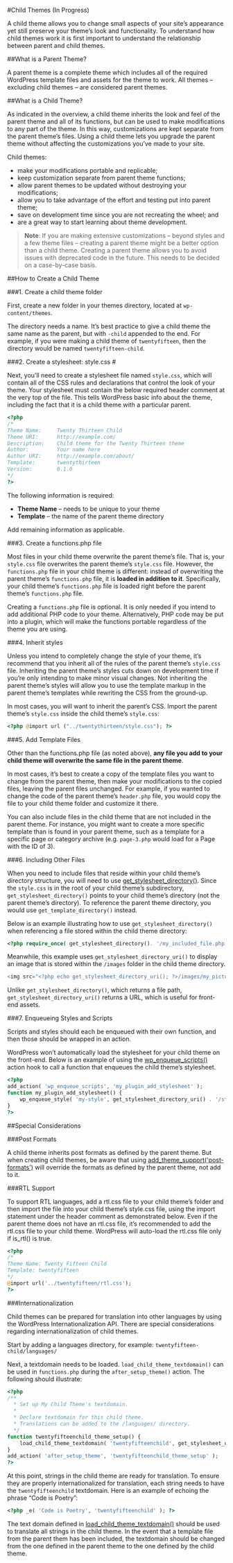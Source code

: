 #Child Themes (In Progress)

A child theme allows you to change small aspects of your site’s appearance yet still preserve your theme’s look and functionality. To understand how child themes work it is first important to understand the relationship between parent and child themes.

##What is a Parent Theme?

A parent theme is a complete theme which includes all of the required WordPress template files and assets for the theme to work. All themes – excluding child themes – are considered parent themes.

##What is a Child Theme?

As indicated in the overview, a child theme inherits the look and feel of the parent theme and all of its functions, but can be used to make modifications to any part of the theme. In this way, customizations are kept  separate from the parent theme’s files. Using a child theme lets you upgrade the parent theme without affecting the customizations you’ve made to your site.

Child themes:

- make your modifications portable and replicable;
- keep customization separate from parent theme functions;
- allow parent themes to be updated without destroying your modifications;
- allow you to take advantage of the effort and testing put into parent theme;
- save on development time since you are not recreating the wheel; and
- are a great way to start learning about theme development.

>**Note**: If you are making extensive customizations – beyond styles and a few theme files – creating a parent theme might be a better option than a child theme. Creating a parent theme allows you to avoid issues with deprecated code in the future. This needs to be decided on a case-by-case basis.

##How to Create a Child Theme

###1. Create a child theme folder

First, create a new folder in your themes directory, located at `wp-content/themes`.

The directory needs a name. It’s best practice to give a child theme the same name as the parent, but with `-child` appended to the end. For example, if you were making a child theme of `twentyfifteen`, then the directory would be named `twentyfifteen-child`.

###2. Create a stylesheet: style.css #

Next, you’ll need to create a stylesheet file named `style.css`, which will contain all of the CSS rules and declarations that control the look of your theme. Your stylesheet must contain the below required header comment at the very top of the file. This tells WordPress basic info about the theme, including the fact that it is a child theme with a particular parent.

```php
<?php
/*
Theme Name:     Twenty Thirteen Child
Theme URI:      http://example.com/
Description:    Child theme for the Twenty Thirteen theme
Author:         Your name here
Author URI:     http://example.com/about/
Template:       twentythirteen
Version:        0.1.0
*/
?>
```

The following information is required:

- **Theme Name** – needs to be unique to your theme
- **Template** –  the name of the parent theme directory

Add remaining information as applicable.

###3. Create a functions.php file

Most files in your child theme overwrite the parent theme’s file. That is, your `style.css` file overwrites the parent theme’s `style.css` file. However, the `functions.php` file in your child theme is different: instead of overwriting the parent theme’s `functions.php` file, it is **loaded in addition to it**. Specifically, your child theme’s `functions.php` file is loaded right before the parent theme’s `functions.php` file.

Creating a `functions.php` file is optional. It is only needed if you intend to add additional PHP code to your theme. Alternatively, PHP code may be put into a plugin, which will make the functions portable regardless of the theme you are using.

###4. Inherit styles

Unless you intend to completely change the style of your theme, it’s recommend that you inherit all of the rules of the parent theme’s `style.css` file. Inheriting the parent theme’s styles cuts down on development time if you’re only intending to make minor visual changes. Not inheriting the parent theme’s styles will allow you to use the template markup in the parent theme’s templates while rewriting the CSS from the ground-up.

In most cases, you will want to inherit the parent’s CSS. Import the parent theme’s `style.css` inside the child theme’s `style.css`:

```php
<?php @import url ("../twentythirteen/style.css"); ?>
```

###5. Add Template Files

Other than the functions.php file (as noted above), **any file you add to your child theme will overwrite the same file in the parent theme**.

In most cases, it’s best to create a copy of the template files you want to change from the parent theme, then make your modifications to the copied files, leaving the parent files unchanged. For example, if you wanted to change the code of the parent theme’s `header.php` file, you would copy the file to your child theme folder and customize it there.

You can also include files in the child theme that are not included in the parent theme. For instance, you might want to create a more specific template than is found in your parent theme, such as a template for a specific page or category archive (e.g. `page-3.php` would load for a Page with the ID of 3).

###6. Including Other Files

When you need to include files that reside within your child theme’s directory structure, you will need to use [get_stylesheet_directory()](http://developer.wordpress.org/reference/functions/get_stylesheet_directory/). Since the `style.css` is in the root of your child theme’s subdirectory, `get_stylesheet_directory()` points to your child theme’s directory (not the parent theme’s directory). To reference the parent theme directory, you would use `get_template_directory()` instead.

Below is an example illustrating how to use `get_stylesheet_directory()` when referencing a file stored within the child theme directory:

```php
<?php require_once( get_stylesheet_directory(). '/my_included_file.php' ); ?>
```

Meanwhile, this example uses `get_stylesheet_directory_uri()` to display  an image that is stored within the `/images` folder in the child theme directory.

```php
<img src="<?php echo get_stylesheet_directory_uri(); ?>/images/my_picture.png" alt="" />
```

Unlike `get_stylesheet_directory()`, which returns a file path, `get_stylesheet_directory_uri()` returns a URL, which is useful for front-end assets.

###7. Enqueueing Styles and Scripts

Scripts and styles should each be enqueued with their own function, and then those should be wrapped in an action.

WordPress won’t automatically load the stylesheet for your child theme on the front-end. Below is an example of using the [wp_enqueue_scripts()](http://developer.wordpress.org/reference/functions/wp_enqueue_scripts/) action hook to call a function that enqueues the child theme’s stylesheet.

```php
<?php
add_action( 'wp_enqueue_scripts', 'my_plugin_add_stylesheet' );
function my_plugin_add_stylesheet() {
    wp_enqueue_style( 'my-style', get_stylesheet_directory_uri() . '/style.css', false, '1.0', 'all' );
}
?>
```

##Special Considerations

###Post Formats

A child theme inherits post formats as defined by the parent theme. But when creating child themes, be aware that using [add_theme_support('post-formats')](http://developer.wordpress.org/reference/functions/add_theme_support/) will override the formats as defined by the parent theme, not add to it.

###RTL Support

To support RTL languages, add a rtl.css file to your child theme’s folder and then import the file into your child theme’s style.css file, using the import statement under the header comment as demonstrated below. Even if the parent theme does not have an rtl.css file, it’s recommended to add the rtl.css file to your child theme. WordPress will auto-load the rtl.css file only if is_rtl() is true.

```php
<?php
/*
Theme Name: Twenty Fifteen Child
Template: twentyfifteen
*/
@import url('../twentyfifteen/rtl.css');
?>
```

###Internationalization

Child themes can be prepared for translation into other languages by using the WordPress Internationalization API. There are special considerations regarding internationalization of child themes.

Start by adding a languages directory, for example: `twentyfifteen-child/languages/`

Next, a textdomain needs to be loaded. `load_child_theme_textdomain()` can be used in `functions.php` during the `after_setup_theme()` action. The following should illustrate:

```php
<?php
/**
  * Set up My Child Theme's textdomain.
  *
  * Declare textdomain for this child theme.
  * Translations can be added to the /languages/ directory.
  */
function twentyfifteenchild_theme_setup() {
    load_child_theme_textdomain( 'twentyfifteenchild', get_stylesheet_directory() . '/languages' );
}
add_action( 'after_setup_theme', 'twentyfifteenchild_theme_setup' );
?>
```

At this point, strings in the child theme are ready for translation. To ensure they are properly internationalized for translation, each string needs to have the `twentyfifteenchild` textdomain. Here is an example of echoing the phrase “Code is Poetry”:

```php
<?php _e( 'Code is Poetry', 'twentyfifteenchild' ); ?>
```

The text domain defined in [load_child_theme_textdomain()](http://developer.wordpress.org/reference/functions/load_child_theme_textdomain/) should be used to translate all strings in the child theme. In the event that a template file from the parent them has been included, the textdomain should be changed from the one defined in the parent theme to the one defined by the child theme.
